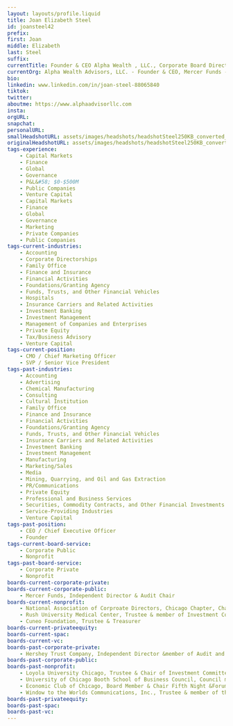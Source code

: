 ```yaml
---
layout: layouts/profile.liquid
title: Joan Elizabeth Steel
id: joansteel42
prefix: 
first: Joan
middle: Elizabeth
last: Steel
suffix: 
currentTitle: Founder & CEO Alpha Wealth , LLC., Corporate Board Director, NonProfit Trustee
currentOrg: Alpha Wealth Advisors, LLC. - Founder & CEO, Mercer Funds - Independent Director & Audit Chair, Chair- National Association of Corporate Directors Chicago Chapter, Rush University Medical Center - Trustee, Cuneo Foundation - Trustee and Treasurer
bio: 
linkedin: www.linkedin.com/in/joan-steel-88065840
tiktok: 
twitter: 
aboutme: https://www.alphaadvisorllc.com
insta: 
orgURL: 
snapchat: 
personalURL: 
smallHeadshotURL: assets/images/headshots/headshotSteel250KB_converted_scaled.avif
originalHeadshotURL: assets/images/headshots/headshotSteel250KB_converted_scaled.avif
tags-experience: 
    - Capital Markets
    - Finance
    - Global
    - Governance
    - P&L&#58; $0-$500M
    - Public Companies
    - Venture Capital
    - Capital Markets
    - Finance
    - Global
    - Governance
    - Marketing
    - Private Companies
    - Public Companies
tags-current-industries: 
    - Accounting
    - Corporate Directorships
    - Family Office
    - Finance and Insurance
    - Financial Activities
    - Foundations/Granting Agency
    - Funds, Trusts, and Other Financial Vehicles
    - Hospitals
    - Insurance Carriers and Related Activities
    - Investment Banking
    - Investment Management
    - Management of Companies and Enterprises
    - Private Equity
    - Tax/Business Advisory
    - Venture Capital
tags-current-position: 
    - CMO / Chief Marketing Officer
    - SVP / Senior Vice President
tags-past-industries: 
    - Accounting
    - Advertising
    - Chemical Manufacturing
    - Consulting
    - Cultural Institution
    - Family Office
    - Finance and Insurance
    - Financial Activities
    - Foundations/Granting Agency
    - Funds, Trusts, and Other Financial Vehicles
    - Insurance Carriers and Related Activities
    - Investment Banking
    - Investment Management
    - Manufacturing
    - Marketing/Sales
    - Media
    - Mining, Quarrying, and Oil and Gas Extraction
    - PR/Communications
    - Private Equity
    - Professional and Business Services
    - Securities, Commodity Contracts, and Other Financial Investments and Related Activities
    - Service-Providing Industries
    - Venture Capital
tags-past-position: 
    - CEO / Chief Executive Officer
    - Founder
tags-current-board-service: 
    - Corporate Public
    - Nonprofit
tags-past-board-service: 
    - Corporate Private
    - Nonprofit
boards-current-corporate-private: 
boards-current-corporate-public: 
    - Mercer Funds, Independent Director & Audit Chair
boards-current-nonprofit: 
    - National Association of Corproate Directors, Chicago Chapter, Chair
    - Rush University Medical Center, Trustee & member of Investment Committee
    - Cuneo Foundation, Trustee & Treasurer
boards-current-privateequity: 
boards-current-spac: 
boards-current-vc: 
boards-past-corporate-private: 
    - Hershey Trust Company, Independent Director &member of Audit and Investment Committees
boards-past-corporate-public: 
boards-past-nonprofit: 
    - Loyola University Chicago, Trustee & Chair of Investment Committee
    - University of Chicago Booth School of Business Council, Council member
    - Economic Club of Chicago, Board Member & Chair Fifth Night &Forums Chair
    - Window to the Worlds Communications, Inc., Trustee & member of the Investment Committee
boards-past-privateequity: 
boards-past-spac: 
boards-past-vc: 
---
```

